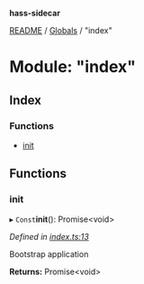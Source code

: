 **hass-sidecar**

[README](../README.md) / [Globals](../globals.md) / "index"

# Module: "index"

## Index

### Functions

* [init](_index_.md#init)

## Functions

### init

▸ `Const`**init**(): Promise\<void>

*Defined in [index.ts:13](https://github.com/danitetus/hass-sidecar/blob/b82a103/src/index.ts#L13)*

Bootstrap application

**Returns:** Promise\<void>
